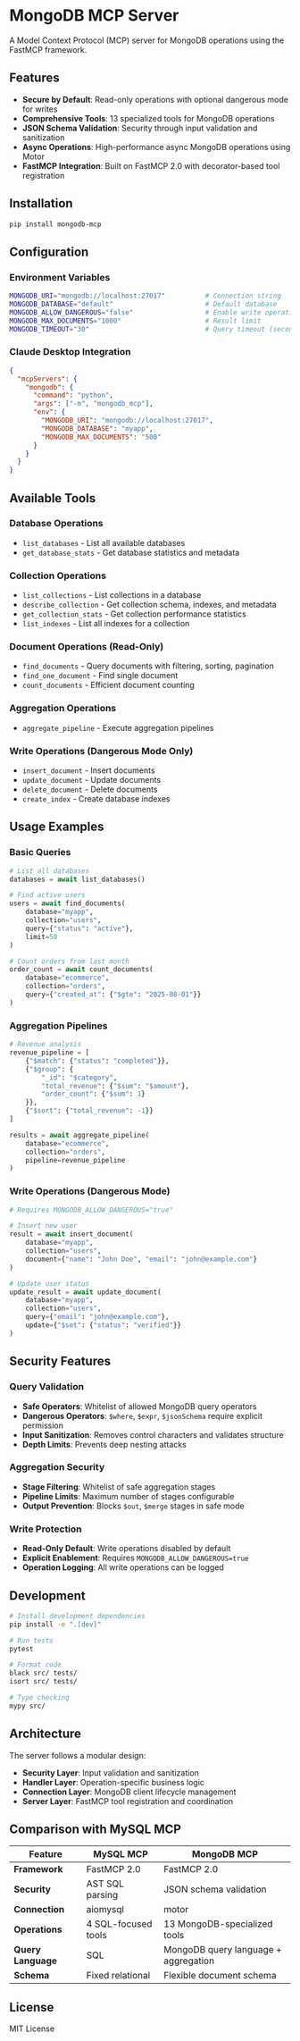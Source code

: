 # MongoDB MCP Server

A Model Context Protocol (MCP) server for MongoDB operations using the FastMCP framework.

## Features

- **Secure by Default**: Read-only operations with optional dangerous mode for writes
- **Comprehensive Tools**: 13 specialized tools for MongoDB operations
- **JSON Schema Validation**: Security through input validation and sanitization
- **Async Operations**: High-performance async MongoDB operations using Motor
- **FastMCP Integration**: Built on FastMCP 2.0 with decorator-based tool registration

## Installation

```bash
pip install mongodb-mcp
```

## Configuration

### Environment Variables

```bash
MONGODB_URI="mongodb://localhost:27017"          # Connection string
MONGODB_DATABASE="default"                       # Default database
MONGODB_ALLOW_DANGEROUS="false"                  # Enable write operations
MONGODB_MAX_DOCUMENTS="1000"                     # Result limit
MONGODB_TIMEOUT="30"                             # Query timeout (seconds)
```

### Claude Desktop Integration

```json
{
  "mcpServers": {
    "mongodb": {
      "command": "python",
      "args": ["-m", "mongodb_mcp"],
      "env": {
        "MONGODB_URI": "mongodb://localhost:27017",
        "MONGODB_DATABASE": "myapp",
        "MONGODB_MAX_DOCUMENTS": "500"
      }
    }
  }
}
```

## Available Tools

### Database Operations
- `list_databases` - List all available databases
- `get_database_stats` - Get database statistics and metadata

### Collection Operations  
- `list_collections` - List collections in a database
- `describe_collection` - Get collection schema, indexes, and metadata
- `get_collection_stats` - Get collection performance statistics
- `list_indexes` - List all indexes for a collection

### Document Operations (Read-Only)
- `find_documents` - Query documents with filtering, sorting, pagination
- `find_one_document` - Find single document
- `count_documents` - Efficient document counting

### Aggregation Operations
- `aggregate_pipeline` - Execute aggregation pipelines

### Write Operations (Dangerous Mode Only)
- `insert_document` - Insert documents
- `update_document` - Update documents
- `delete_document` - Delete documents
- `create_index` - Create database indexes

## Usage Examples

### Basic Queries
```python
# List all databases
databases = await list_databases()

# Find active users
users = await find_documents(
    database="myapp",
    collection="users",
    query={"status": "active"},
    limit=50
)

# Count orders from last month
order_count = await count_documents(
    database="ecommerce",
    collection="orders",
    query={"created_at": {"$gte": "2025-08-01"}}
)
```

### Aggregation Pipelines
```python
# Revenue analysis
revenue_pipeline = [
    {"$match": {"status": "completed"}},
    {"$group": {
        "_id": "$category",
        "total_revenue": {"$sum": "$amount"},
        "order_count": {"$sum": 1}
    }},
    {"$sort": {"total_revenue": -1}}
]

results = await aggregate_pipeline(
    database="ecommerce",
    collection="orders",
    pipeline=revenue_pipeline
)
```

### Write Operations (Dangerous Mode)
```python
# Requires MONGODB_ALLOW_DANGEROUS="true"

# Insert new user
result = await insert_document(
    database="myapp",
    collection="users",
    document={"name": "John Doe", "email": "john@example.com"}
)

# Update user status
update_result = await update_document(
    database="myapp",
    collection="users",
    query={"email": "john@example.com"},
    update={"$set": {"status": "verified"}}
)
```

## Security Features

### Query Validation
- **Safe Operators**: Whitelist of allowed MongoDB query operators
- **Dangerous Operators**: `$where`, `$expr`, `$jsonSchema` require explicit permission
- **Input Sanitization**: Removes control characters and validates structure
- **Depth Limits**: Prevents deep nesting attacks

### Aggregation Security
- **Stage Filtering**: Whitelist of safe aggregation stages
- **Pipeline Limits**: Maximum number of stages configurable
- **Output Prevention**: Blocks `$out`, `$merge` stages in safe mode

### Write Protection
- **Read-Only Default**: Write operations disabled by default
- **Explicit Enablement**: Requires `MONGODB_ALLOW_DANGEROUS=true`
- **Operation Logging**: All write operations can be logged

## Development

```bash
# Install development dependencies
pip install -e ".[dev]"

# Run tests
pytest

# Format code
black src/ tests/
isort src/ tests/

# Type checking
mypy src/
```

## Architecture

The server follows a modular design:

- **Security Layer**: Input validation and sanitization
- **Handler Layer**: Operation-specific business logic  
- **Connection Layer**: MongoDB client lifecycle management
- **Server Layer**: FastMCP tool registration and coordination

## Comparison with MySQL MCP

| Feature | MySQL MCP | MongoDB MCP |
|---------|-----------|-------------|
| **Framework** | FastMCP 2.0 | FastMCP 2.0 |
| **Security** | AST SQL parsing | JSON schema validation |
| **Connection** | aiomysql | motor |
| **Operations** | 4 SQL-focused tools | 13 MongoDB-specialized tools |
| **Query Language** | SQL | MongoDB query language + aggregation |
| **Schema** | Fixed relational | Flexible document schema |

## License

MIT License